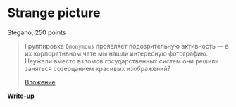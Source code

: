 # Strange picture

Stegano, 250 points

> Группировка `Omonymous` проявляет подозрительную активность — в их корпоративном чате мы нашли интересную фотографию. Неужели вместо взломов государственных систем они решили заняться созерцанием красивых изображений?
> 
> [Вложение](picture.png)

**[Write-up](WRITEUP.md)**
